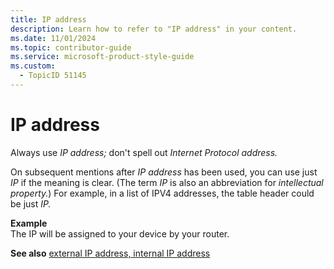```yaml
---
title: IP address
description: Learn how to refer to "IP address" in your content.
ms.date: 11/01/2024
ms.topic: contributor-guide
ms.service: microsoft-product-style-guide
ms.custom:
  - TopicID 51145
---
```



# IP address

Always use *IP address;* don't spell out *Internet Protocol address.* 

On subsequent mentions after *IP address* has been used, you can use just *IP* if the meaning is clear. (The term *IP* is also an abbreviation for *intellectual property.*) For example, in a list of IPV4 addresses, the table header could be just *IP.*

**Example**  
The IP will be assigned to your device by your router.

**See also** [external IP address, internal IP address​](~\a_z_names_terms\e\external-ip-address-internal-ip-address.md)